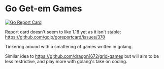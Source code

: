 # Go Get-em Games

[![Go Report Card](https://goreportcard.com/badge/dragon1672/go-get-games)](https://goreportcard.com/report/dragon1672/go-get-games)

Report card doesn't seem to like 1.18 yet as it isn't stable: https://github.com/gojp/goreportcard/issues/370

Tinkering around with a smattering of games written in golang.

Similar idea to https://github.com/dragon1672/grid-games but will aim to be less restrictive, and play more with
golang's take on coding.
